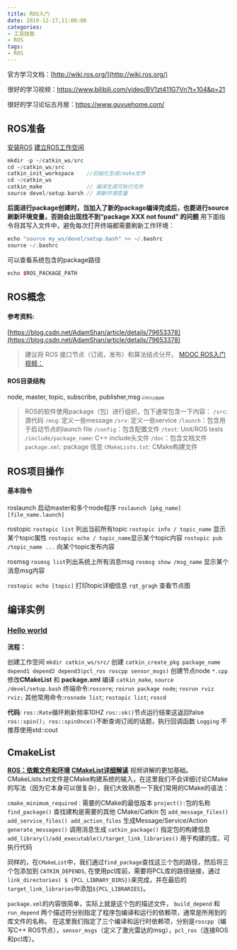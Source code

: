```yaml
---
title: ROS入门
date: 2019-12-17,11:00:00
categories: 
- 工具技能
- ROS
tags:
- ROS
---
```

官方学习文档：[http://wiki.ros.org/](http://wiki.ros.org/)

很好的学习视频：https://www.bilibili.com/video/BV1zt411G7Vn?t=104&p=21

很好的学习论坛古月居：https://www.guyuehome.com/

## ROS准备

[安装ROS](http://wiki.ros.org/kinetic/Installation/Ubuntu)
[建立ROS工作空间](https://www.cnblogs.com/huangjianxin/p/6347416.html)

```C++
mkdir -p ~/catkin_ws/src
cd ~/catkin_ws/src
catkin_init_workspace    //初始化生成cmake文件
cd ~/catkin_ws
catkin_make              // 编译生成可执行文件
source devel/setup.barsh // 刷新环境变量
```

**后面进行package创建时，当加入了新的package编译完成后，也要进行source刷新环境变量，否则会出现找不到“package XXX not found” 的问题**
用下面指令将其写入文件中，避免每次打开终端都需要刷新工作环境：

```C++
echo "source my_ws/devel/setup.bash" >> ~/.bashrc
source ~/.bashrc
```

可以查看系统包含的package路径

```C++
echo $ROS_PACKAGE_PATH
```

## ROS概念

#### **参考资料**:

 [https://blog.csdn.net/AdamShan/article/details/79653378](https://blog.csdn.net/AdamShan/article/details/79653378)  
  >建议将 ROS 接口节点（订阅，发布）和算法结点分开。
  [MOOC ROS入门视频：](https://www.bilibili.com/video/av24585414/?p=5)

#### ROS目录结构

  node, master, topic, subscribe, publisher,msg
 <img src="https://img-blog.csdnimg.cn/20190424195935783.png?x-oss-process=image/watermark,type_ZmFuZ3poZW5naGVpdGk,shadow_5,text_aHR0cHM6Ly9ibG9nLmNzZG4ubmV0L3dlaXhpbl80MTc5NDczMw==,size_5,color_FFFFFF,t_20" alt="ROS工程结构" style="zoom:50%;" />

> ROS的软件使用package（包）进行组织，包下通常包含一下内容：
`/src`: 源代码
`/msg`: 定义一些message
`/srv`: 定义一些service
`/launch`：包含用于启动节点的launch file
`/config`：包含配置文件
`/test`: Unit/ROS tests
`/include/package_name`: C++ include头文件
`/doc`：包含文档文件
`package.xml`: package 信息
`CMakeLists.txt`: CMake构建文件

## ROS项目操作

#### 基本指令

 roslaunch 启动master和多个node程序
 `roslaunch [pkg_name] [file_name.launch]`

rostopic
`rostopic list` 列出当前所有topic
 `rostopic info / topic_name` 显示某个topic属性
 `rostopic echo / topic_name`显示某个topic内容
 `rostopic pub /topic_name ...` 向某个topic发布内容

rosmsg
`rosmsg list`列出系统上所有消息msg
`rosmsg show /msg_name` 显示某个消息msg内容

`rostopic echo [topic]` 打印topic详细信息
`rqt_gragh` 查看节点图

## **编译实例**

### [Hello world](https://blog.csdn.net/AdamShan/article/details/79882668)

**流程：**

创建工作空间 `mkdir catkin_ws/src/`
创建 `catkin_create_pkg package_name depend1 depend2 depend3(pcl_ros roscpp sensor_msgs)`
创建节点node  `*.cpp`
修改**CMakeList** 和 **package.xml**
编译 `catkin_make`, `source /devel/setup.bash`
终端命令:`roscore`; `rosrun package node`; `rosrun rviz rviz;`
其他常用命令:`rosnode list`; `rostopic list`; `roscd`

**代码**:
 `ros::Rate`循环刷新频率10HZ
 `ros::ok()`节点运行结束这返回false
 `ros::spin(); ros::spinOnce()`不断查询订阅的话题，执行回调函数
 `Logging` 不推荐使用std::cout

## CmakeList

 [**ROS：依赖文件和环境**](https://blog.csdn.net/AdamShan/article/details/82901295)
 [**CMakeList详细解读**](https://www.cnblogs.com/Jessica-jie/p/6520481.html)
 视频讲解的更加基础。
 CMakeLists.txt文件是CMake构建系统的输入，在这里我们不会详细讨论CMake的写法（因为它本身可以很复杂），我们大致熟悉一下我们常用的CMake的语法：

`cmake_minimum_required：`需要的CMake的最低版本
`project():`包的名称
`find_package()` 查找建构是需要的其他 CMake/Catkin 包
`add_message_files() add_service_files() add_action_files` 生成Message/Service/Action
`generate_messages()` 调用消息生成
`catkin_package()` 指定包的构建信息
`add_library()/add_executable()/target_link_libraries()` 用于构建的库，可执行代码

同样的，在`CMakeList`中，我们通过`find_package`查找这三个包的路径，然后将三个包添加到 `CATKIN_DEPENDS`, 在使用pcl库前，需要将PCL库的路径链接，通过`link_directories( $ {PCL_LIBRARY_DIRS})`来完成，并在最后的`target_link_libraries`中添加`${PCL_LIBRARIES}`。

 `package.xml`的内容很简单，实际上就是这个包的描述文件， `build_depend` 和 `run_depend` 两个描述符分别指定了程序包编译和运行的依赖项，通常是所用到的库文件的名称。 在这里我们指定了三个编译和运行时依赖项，分别是`roscpp`（编写C++ ROS节点），`sensor_msgs`（定义了激光雷达的msg），`pcl_ros`（连接ROS和pcl库）。
